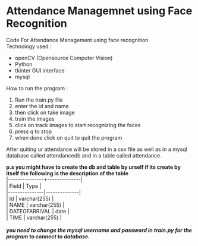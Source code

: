 # Attendance Managemnet using Face Recognition

Code For Attendance Management using face recognition \
Technology used :
- openCV (Opensource Computer Vision)
- Python
- tkinter GUI interface
- mysql

How to run the program : 

1. Run the train.py file
2. enter the id and name
3. then click on take image
4. train the images
5. click on track images to start recognizing the faces 
6. press q to stop 
7. when done click on quit to quit the program 

After quiting ur attendance will be stored in a csv file as well as in a mysql database called attendancedb and in a table called attendance.</br>

**p.s
you might have to create the db and table by urself if its create by itself
the following is the description of the table** 
</br>
|---------------+--------------|  \
|    Field      |     Type     | \
|---------------|--------------|  \
|    Id         | varchar(255) |  \
|    NAME       | varchar(255) |   \
| DATEOFARRIVAL | date         |   \
|    TIME       | varchar(255) |   \
</br>
***you need to change the mysql username and password in train.py for the program to connect to database.*** 
